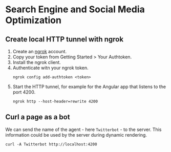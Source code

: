 # Search Engine and Social Media Optimization

## Create local HTTP tunnel with ngrok

1. Create an [ngrok] account.
2. Copy your token from Getting Started > Your Authtoken.
3. Install the ngrok client.
4. Authenticate witn your ngrok token.
   ```console
   ngrok config add-authtoken <token>
   ```
5. Start the HTTP tunnel, for example for the Angular app that listens to the port 4200.
   ```console
   ngrok http --host-header=rewrite 4200
   ```

## Curl a page as a bot

We can send the name of the agent - here `Twitterbot` - to the server. This information could be
used by the server during dynamic rendering.

```console
curl -A Twitterbot http://localhost:4200
```

<!-- Links -->

[ngrok]: https://ngrok.com/
